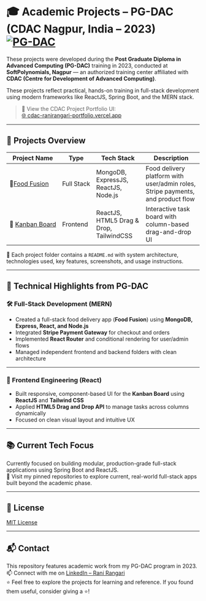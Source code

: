 # 🎓 Academic Projects – PG-DAC (CDAC Nagpur, India – 2023) [![PG-DAC](https://img.shields.io/badge/PG--DAC_(2023)-CDAC_Nagpur,_India-blue)](https://www.cdac.in/)

These projects were developed during the **Post Graduate Diploma in Advanced Computing (PG-DAC)** training in 2023, conducted at **SoftPolynomials, Nagpur** — an authorized training center affiliated with **CDAC (Centre for Development of Advanced Computing)**.  

These projects reflect practical, hands-on training in full-stack development using modern frameworks like ReactJS, Spring Boot, and the MERN stack.


> 📌 View the CDAC Project Portfolio UI:  
> [🌐 cdac-ranirangari-portfolio.vercel.app](https://cdac-ranirangari-portfolio.vercel.app/) 

---

## 📁 Projects Overview

| Project Name                             | Type         | Tech Stack                                | Description |
|----------------------------------------- |--------------|--------------------------------------------|-------------|
| 🍱[Food&nbsp;Fusion](./food-fusion)         | Full&nbsp;Stack | MongoDB, ExpressJS, ReactJS, Node.js       | Food delivery platform with user/admin roles, Stripe payments, and product flow |
| 🧱&nbsp;[Kanban&nbsp;Board](./kanban-board)       | Frontend     | ReactJS, HTML5 Drag & Drop, TailwindCSS    | Interactive task board with column-based drag-and-drop UI |

📁 Each project folder contains a `README.md` with system architecture, technologies used, key features, screenshots, and usage instructions.

---

## 🧠 Technical Highlights from PG-DAC

### 🛠️ Full-Stack Development (MERN)

- Created a full-stack food delivery app (**Food Fusion**) using **MongoDB, Express, React, and Node.js**
- Integrated **Stripe Payment Gateway** for checkout and orders
- Implemented **React Router** and conditional rendering for user/admin flows
- Managed independent frontend and backend folders with clean architecture

---

### 🎨 Frontend Engineering (React)

- Built responsive, component-based UI for the **Kanban Board** using **ReactJS** and **Tailwind CSS**
- Applied **HTML5 Drag and Drop API** to manage tasks across columns dynamically
- Focused on clean visual layout and intuitive UX

---

## 📚 Current Tech Focus

Currently focused on building modular, production-grade full-stack applications using Spring Boot and ReactJS.  
📌 Visit my pinned repositories to explore current, real-world full-stack apps built beyond the academic phase.

---

## 📜 License

[MIT License](LICENSE)

---

## 📬 Contact

This repository features academic work from my PG-DAC program in 2023.  
📫 Connect with me on [LinkedIn – Rani Rangari](https://www.linkedin.com/in/rani-rangari/)  
⭐ Feel free to explore the projects for learning and reference. If you found them useful, consider giving a ⭐!
